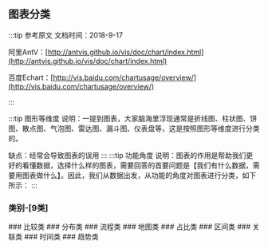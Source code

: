 ## 图表分类
:::tip 参考原文
文档时间：2018-9-17

阿里AntV：[http://antvis.github.io/vis/doc/chart/index.html](http://antvis.github.io/vis/doc/chart/index.html)

百度Echart：[http://vis.baidu.com/chartusage/overview/](http://vis.baidu.com/chartusage/overview/)

:::

:::tip 图形等维度
说明：一提到图表，大家脑海里浮现通常是折线图、柱状图、饼图、散点图、气泡图、雷达图、漏斗图、仪表盘等，这是按照图形等维度进行分类的。

缺点：经常会导致图表的误用
:::
:::tip 功能角度
说明：图表的作用是帮助我们更好的看懂数据，选择什么样的图表，需要回答的首要问题是【我们有什么数据，需要用图表做什么】。因此，我们从数据出发，从功能的角度对图表进行分类，如下所示：
:::
### 类别-[9类]
<ChartsCategory/>
<!-- 比较类 -->
### 比较类
<ChartsCompareCategory/>
<!-- 分布类 -->
### 分布类
<ChartsSpreadCategory/>
<!-- 流程类 -->
### 流程类
<ChartsProcessCategory/>
### 地图类
<ChartsMapCategory/>
### 占比类
<ChartsProportionCategory/>
### 区间类
<ChartsRangeCategory />
### 关联类
<ChartsRelationCategory />
### 时间类
<ChartsTimeCategory />
### 趋势类
<ChartsTrendCategory/>